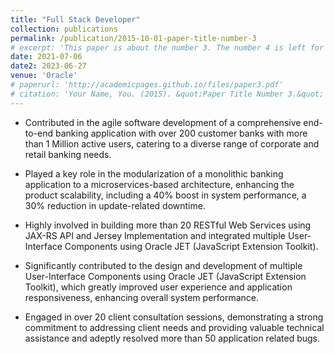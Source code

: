 ```yaml
---
title: "Full Stack Developer"
collection: publications
permalink: /publication/2015-10-01-paper-title-number-3
# excerpt: 'This paper is about the number 3. The number 4 is left for future work.'
date: 2021-07-06
date2: 2023-06-27
venue: 'Oracle'
# paperurl: 'http://academicpages.github.io/files/paper3.pdf'
# citation: 'Your Name, You. (2015). &quot;Paper Title Number 3.&quot; <i>Journal 1</i>. 1(3).'
---
```

* Contributed in the agile software development of a comprehensive end-to-end banking application with over 200 customer banks with more than 1 Million active users, catering to a diverse range of corporate and retail banking needs.

* Played a key role in the modularization of a monolithic banking application to a microservices-based architecture, enhancing the product scalability, including a 40% boost in system performance, a 30% reduction in update-related downtime.

* Highly involved in building more than 20 RESTful Web Services using JAX-RS API and Jersey Implementation and integrated multiple User-Interface Components using Oracle JET (JavaScript Extension Toolkit).

* Significantly contributed to the design and development of multiple User-Interface Components using Oracle JET (JavaScript Extension
Toolkit), which greatly improved user experience and application responsiveness, enhancing overall system performance.

* Engaged in over 20 client consultation sessions, demonstrating a strong commitment to addressing client needs and providing valuable technical assistance and adeptly resolved more than 50 application related bugs.